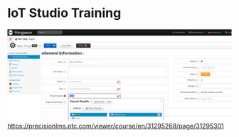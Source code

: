 # IoT Studio Training
![gopher](/docs/img/ThingWorx.png)
https://precisionlms.ptc.com/viewer/course/en/31295268/page/31295301
